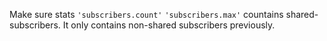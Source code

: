 Make sure stats `'subscribers.count'` `'subscribers.max'` countains shared-subscribers.
It only contains non-shared subscribers previously.
